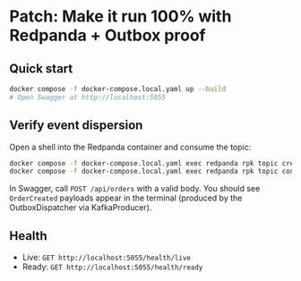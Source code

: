 # Patch: Make it run 100% with Redpanda + Outbox proof

## Quick start
```bash
docker compose -f docker-compose.local.yaml up --build
# Open Swagger at http://localhost:5055
```

## Verify event dispersion
Open a shell into the Redpanda container and consume the topic:
```bash
docker compose -f docker-compose.local.yaml exec redpanda rpk topic create ordering-events -X brokers=redpanda:9092 || true
docker compose -f docker-compose.local.yaml exec redpanda rpk topic consume ordering-events -X brokers=redpanda:9092
```

In Swagger, call `POST /api/orders` with a valid body. You should see `OrderCreated` payloads appear in the terminal (produced by the OutboxDispatcher via KafkaProducer).

## Health
- Live: `GET http://localhost:5055/health/live`
- Ready: `GET http://localhost:5055/health/ready`
